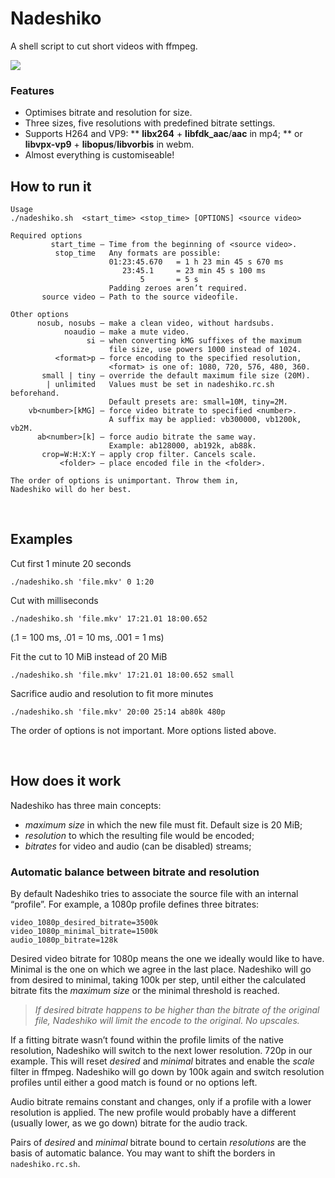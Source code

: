 # Nadeshiko
A shell script to cut short videos with ffmpeg.

![](https://raw.githubusercontent.com/wiki/deterenkelt/Nadeshiko/img/short2.jpg)

### Features

* Optimises bitrate and resolution for size.
* Three sizes, five resolutions with predefined bitrate settings.
* Supports H264 and VP9:
** **libx264** + **libfdk_aac**/**aac** in mp4;
** or **libvpx-vp9** + **libopus**/**libvorbis** in webm.
* Almost everything is customiseable!

## How to run it

	Usage
	./nadeshiko.sh  <start_time> <stop_time> [OPTIONS] <source video>

	Required options
	         start_time – Time from the beginning of <source video>.
	          stop_time   Any formats are possible:
	                      01:23:45.670   = 1 h 23 min 45 s 670 ms
	                         23:45.1     = 23 min 45 s 100 ms
	                             5       = 5 s
	                      Padding zeroes aren’t required.
	       source video – Path to the source videofile.

	Other options
	      nosub, nosubs – make a clean video, without hardsubs.
	            noaudio – make a mute video.
	                 si – when converting kMG suffixes of the maximum
	                      file size, use powers 1000 instead of 1024.
	          <format>p – force encoding to the specified resolution,
	                      <format> is one of: 1080, 720, 576, 480, 360.
	       small | tiny – override the default maximum file size (20M).
	        | unlimited   Values must be set in nadeshiko.rc.sh beforehand.
	                      Default presets are: small=10M, tiny=2M.
	    vb<number>[kMG] – force video bitrate to specified <number>.
	                      A suffix may be applied: vb300000, vb1200k, vb2M.
	      ab<number>[k] – force audio bitrate the same way.
	                      Example: ab128000, ab192k, ab88k.
	       crop=W:H:X:Y – apply crop filter. Cancels scale.
	           <folder> – place encoded file in the <folder>.

	The order of options is unimportant. Throw them in,
	Nadeshiko will do her best.

 

## Examples

Cut first 1 minute 20 seconds

	./nadeshiko.sh 'file.mkv' 0 1:20

Cut with milliseconds

	./nadeshiko.sh 'file.mkv' 17:21.01 18:00.652

(.1 = 100 ms, .01 = 10 ms, .001 = 1 ms)

Fit the cut to 10 MiB instead of 20 MiB

	./nadeshiko.sh 'file.mkv' 17:21.01 18:00.652 small

Sacrifice audio and resolution to fit more minutes

	./nadeshiko.sh 'file.mkv' 20:00 25:14 ab80k 480p

The order of options is not important. More options listed above.

 

## How does it work

Nadeshiko has three main concepts:
* *maximum size* in which the new file must fit. Default size is 20 MiB;
* *resolution* to which the resulting file would be encoded;
* *bitrates* for video and audio (can be disabled) streams;

### Automatic balance between bitrate and resolution

By default Nadeshiko tries to associate the source file with an internal “profile”. For example, a 1080p profile defines three bitrates:

	video_1080p_desired_bitrate=3500k
	video_1080p_minimal_bitrate=1500k
	audio_1080p_bitrate=128k

Desired video bitrate for 1080p means the one we ideally would like to have. Minimal is the one on which we agree in the last place. Nadeshiko will go from desired to minimal, taking 100k per step, until either the calculated bitrate fits the *maximum size* or the minimal threshold is reached.

> *If desired bitrate happens to be higher than the bitrate of the original file, Nadeshiko will limit the encode to the original. No upscales.*

If a fitting bitrate wasn’t found within the profile limits of the native resolution, Nadeshiko will switch to the next lower resolution. 720p in our example. This will reset *desired* and *minimal* bitrates and enable the *scale* filter in ffmpeg. Nadeshiko will go down by 100k again and switch resolution profiles until either a good match is found or no options left.

Audio bitrate remains constant and changes, only if a profile with a lower resolution is applied. The new profile would probably have a different (usually lower, as we go down) bitrate for the audio track.

Pairs of *desired* and *minimal* bitrate bound to certain *resolutions* are the basis of automatic balance. You may want to shift the borders in `nadeshiko.rc.sh`.

